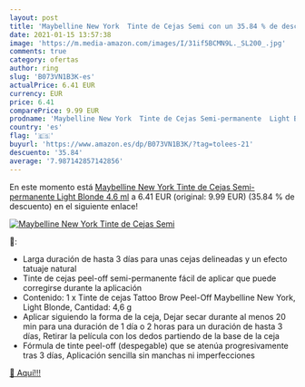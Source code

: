 ```yaml
---
layout: post
title: 'Maybelline New York  Tinte de Cejas Semi con un 35.84 % de descuento'
date: 2021-01-15 13:57:38
image: 'https://m.media-amazon.com/images/I/31if5BCMN9L._SL200_.jpg'
comments: true
category: ofertas
author: ring
slug: 'B073VN1B3K-es'
actualPrice: 6.41 EUR
currency: EUR
price: 6.41
comparePrice: 9.99 EUR
prodname: 'Maybelline New York  Tinte de Cejas Semi-permanente  Light Blonde  4.6 ml'
country: 'es'
flag: '🇪🇸'
buyurl: 'https://www.amazon.es/dp/B073VN1B3K/?tag=tolees-21'
descuento: '35.84'
average: '7.987142857142856'
---
```


En este momento está [Maybelline New York  Tinte de Cejas Semi-permanente  Light Blonde  4.6 ml](https://www.amazon.es/dp/B073VN1B3K/?tag=tolees-21) a 6.41 EUR (original: 9.99 EUR) (35.84 %  de descuento) en el siguiente enlace!

[![Maybelline New York  Tinte de Cejas Semi](https://m.media-amazon.com/images/I/31if5BCMN9L._SL200_.jpg)](https://www.amazon.es/dp/B073VN1B3K/?tag=tolees-21)

🔎:

- Larga duración de hasta 3 días para unas cejas delineadas y un efecto tatuaje natural
- Tinte de cejas peel-off semi-permanente fácil de aplicar que puede corregirse durante la aplicación
- Contenido: 1 x Tinte de cejas Tattoo Brow Peel-Off Maybelline New York, Light Blonde, Cantidad: 4,6 g
- Aplicar siguiendo la forma de la ceja, Dejar secar durante al menos 20 min para una duración de 1 día o 2 horas para un duración de hasta 3 días, Retirar la película con los dedos partiendo de la base de la ceja
- Fórmula de tinte peel-off (despegable) que se atenúa progresivamente tras 3 días, Aplicación sencilla sin manchas ni imperfecciones

[🛒 Aquí!!!](https://www.amazon.es/dp/B073VN1B3K/?tag=tolees-21)
